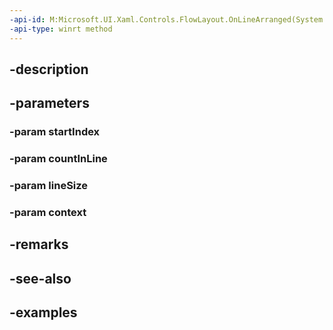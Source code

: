 ```yaml
---
-api-id: M:Microsoft.UI.Xaml.Controls.FlowLayout.OnLineArranged(System.Int32,System.Int32,System.Double,Microsoft.UI.Xaml.Controls.VirtualizingLayoutContext)
-api-type: winrt method
---
```


## -description

## -parameters

### -param startIndex

### -param countInLine

### -param lineSize

### -param context

## -remarks

## -see-also

## -examples

